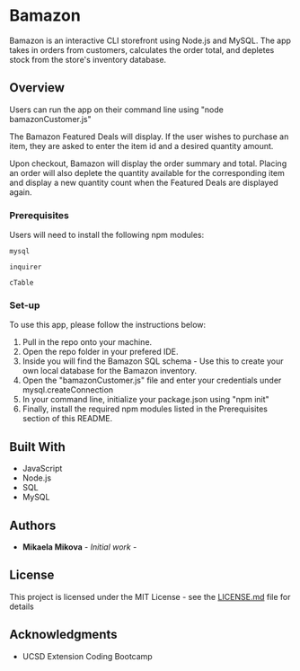 # Bamazon

Bamazon is an interactive CLI storefront using Node.js and MySQL. The app takes in orders from customers, calculates the order total, and depletes stock from the store's inventory database. 

## Overview

Users can run the app on their command line using "node bamazonCustomer.js" 

The Bamazon Featured Deals will display.
If the user wishes to purchase an item, they are asked to enter the item id and a desired quantity amount. 

Upon checkout, Bamazon will display the order summary and total. 
Placing an order will also deplete the quantity available for the corresponding item and display a new quantity count when the Featured Deals are displayed again. 


### Prerequisites

Users will need to install the following npm modules:

```
mysql
```
```
inquirer
```
```
cTable
```

### Set-up

To use this app, please follow the instructions below:

1. Pull in the repo onto your machine.
2. Open the repo folder in your prefered IDE.
3. Inside you will find the Bamazon SQL schema - Use this to create your own local database for the Bamazon inventory.
4. Open the "bamazonCustomer.js" file and enter your credentials under mysql.createConnection
5. In your command line, initialize your package.json using "npm init"
6. Finally, install the required npm modules listed in the Prerequisites section of this README. 


## Built With

* JavaScript
* Node.js
* SQL
* MySQL


## Authors

* **Mikaela Mikova** - *Initial work* - 

## License

This project is licensed under the MIT License - see the [LICENSE.md](LICENSE.md) file for details

## Acknowledgments

* UCSD Extension Coding Bootcamp
